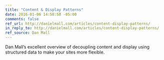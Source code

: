 ```yaml
---
title: "Content & Display Patterns"
date: 2016-01-06 14:58:58 -05:00
comments: false
ref_url: http://danielmall.com/articles/content-display-patterns/
in_reply_to: http://danielmall.com/articles/content-display-patterns/
ref_source: Dan Mall
---
```


Dan Mall’s excellent overview of decoupling content and display using structured data to make your sites more flexible.